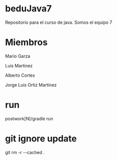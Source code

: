 # beduJava7
Repositorio para el curso de java. Somos el equipo 7

# Miembros

Mario Garza

Luis Martinez

Alberto Cortes 

Jorge Luis Ortiz Martinez

# run
postwork[N]/gradle run

# git ignore update
git rm -r --cached .


